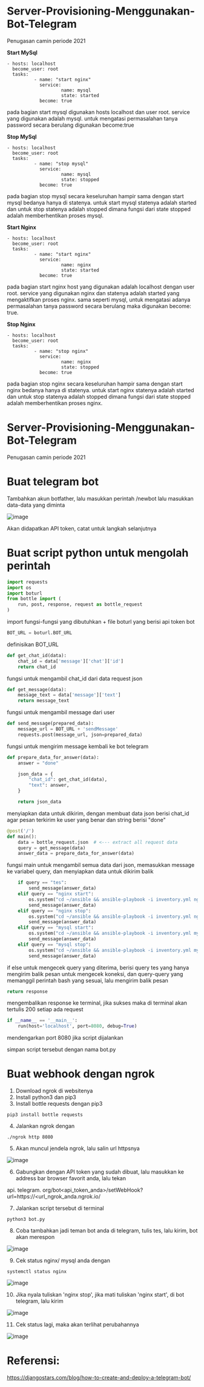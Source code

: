 # Server-Provisioning-Menggunakan-Bot-Telegram

Penugasan camin periode 2021

**Start MySql**
```
- hosts: localhost
  become_user: root
  tasks:
          - name: "start nginx"
            service:
                    name: mysql
                    state: started
            become: true
```
pada bagian start mysql digunakan hosts localhost dan user root. service yang digunakan adalah mysql. untuk mengatasi permasalahan tanya password secara berulang digunakan become:true

**Stop MySql**
```
- hosts: localhost
  become_user: root
  tasks:
          - name: "stop mysql"
            service:
                    name: mysql
                    state: stopped
            become: true
```
pada bagian stop mysql secara keseluruhan hampir sama dengan start mysql bedanya hanya di statenya. untuk start mysql statenya adalah started dan untuk stop statenya adalah stopped dimana fungsi dari state stopped adalah memberhentikan proses mysql.

**Start Nginx**
```
- hosts: localhost
  become_user: root
  tasks:
          - name: "start nginx"
            service:
                    name: nginx
                    state: started
            become: true
```
pada bagian start nginx host yang digunakan adalah localhost dengan user root. service yang digunakan nginx dan statenya adalah started yang mengaktifkan proses nginx. sama seperti mysql, untuk mengatasi adanya permasalahan tanya password secara berulang maka digunakan become: true.

**Stop Nginx**
```
- hosts: localhost
  become_user: root
  tasks:
          - name: "stop nginx"
            service:
                    name: nginx
                    state: stopped
            become: true
```
pada bagian stop nginx secara keseluruhan hampir sama dengan start nginx bedanya hanya di statenya. untuk start nginx statenya adalah started dan untuk stop statenya adalah stopped dimana fungsi dari state stopped adalah memberhentikan proses nginx.

# Server-Provisioning-Menggunakan-Bot-Telegram

Penugasan camin periode 2021

# Buat telegram bot

Tambahkan akun botfather, lalu masukkan perintah /newbot lalu masukkan data-data yang diminta

![image](https://user-images.githubusercontent.com/11045113/115054946-0c9cee80-9f0b-11eb-8cd5-156a24c3722a.png)

Akan didapatkan API token, catat untuk langkah selanjutnya

# Buat script python untuk mengolah perintah

```python
import requests
import os
import boturl
from bottle import (
    run, post, response, request as bottle_request
)
```

import fungsi-fungsi yang dibutuhkan + file boturl yang berisi api token bot

```python
BOT_URL = boturl.BOT_URL
```

definisikan BOT_URL

```python
def get_chat_id(data):
    chat_id = data['message']['chat']['id']
    return chat_id
```

fungsi untuk mengambil chat_id dari data request json

```python
def get_message(data):  
    message_text = data['message']['text']
    return message_text
```

fungsi untuk mengambil message dari user

```python
def send_message(prepared_data):  
    message_url = BOT_URL + 'sendMessage'
    requests.post(message_url, json=prepared_data)
```

fungsi untuk mengirim message kembali ke bot telegram

```python
def prepare_data_for_answer(data):  
    answer = "done"

    json_data = {
        "chat_id": get_chat_id(data),
        "text": answer,
    }

    return json_data
```

menyiapkan data untuk dikirim, dengan membuat data json berisi chat_id agar pesan terkirim ke user yang benar dan string berisi "done"

```python
@post('/')
def main():  
    data = bottle_request.json  # <--- extract all request data
    query = get_message(data)
    answer_data = prepare_data_for_answer(data)
```

fungsi main untuk mengambil semua data dari json, memasukkan message ke variabel query, dan menyiapkan data untuk dikirim balik

```python
	if query == "tes":
        send_message(answer_data)
    elif query == "nginx start":
        os.system("cd ~/ansible && ansible-playbook -i inventory.yml nginx_start.yml")
        send_message(answer_data)
    elif query == "nginx stop":
        os.system("cd ~/ansible && ansible-playbook -i inventory.yml nginx_stop.yml")
        send_message(answer_data)
    elif query == "mysql start":
        os.system("cd ~/ansible && ansible-playbook -i inventory.yml mysql_start.yml")
        send_message(answer_data)
    elif query == "mysql stop":
        os.system("cd ~/ansible && ansible-playbook -i inventory.yml mysql_stop.yml")
        send_message(answer_data)
```

if else untuk mengecek query yang diterima, berisi query tes yang hanya mengirim balik pesan untuk mengecek koneksi, dan query-query yang memanggil perintah bash yang sesuai, lalu mengirim balik pesan

```python
return response
```

mengembalikan response ke terminal, jika sukses maka di terminal akan tertulis 200 setiap ada request

```python
if __name__ == '__main__':  
    run(host='localhost', port=8080, debug=True)
```

mendengarkan port 8080 jika script dijalankan

simpan script tersebut dengan nama bot.py

# Buat webhook dengan ngrok

1. Download ngrok di websitenya
2. Install python3 dan pip3
3. Install bottle requests dengan pip3

```
pip3 install bottle requests  
```

4. Jalankan ngrok dengan

```
./ngrok http 8080
```

5. Akan muncul jendela ngrok, lalu salin url httpsnya

![image](https://user-images.githubusercontent.com/11045113/115055467-a82e5f00-9f0b-11eb-9091-d8c7c1c7f8ac.png)

6. Gabungkan dengan API token yang sudah dibuat, lalu masukkan ke address bar browser favorit anda, lalu tekan <enter>

api. telegram. org/bot<api_token_anda>/setWebHook?url=https://<url_ngrok_anda.ngrok.io/

7. Jalankan script tersebut di terminal

```
python3 bot.py
```

8. Coba tambahkan jadi teman bot anda di telegram, tulis tes, lalu kirim, bot akan merespon

![image](https://user-images.githubusercontent.com/11045113/115056457-16275600-9f0d-11eb-865c-35d514ae6cb9.png)

9. Cek status nginx/ mysql anda dengan

```
systemctl status nginx
```

![image](https://user-images.githubusercontent.com/11045113/115056729-63a3c300-9f0d-11eb-9ecf-1939e6b5cca8.png)

10. Jika nyala tuliskan 'nginx stop', jika mati tuliskan 'nginx start', di bot telegram, lalu kirim

![image](https://user-images.githubusercontent.com/11045113/115056814-7a4a1a00-9f0d-11eb-9a12-3ed3a12cbea2.png)

11. Cek status lagi, maka akan terlihat perubahannya

![image](https://user-images.githubusercontent.com/11045113/115056877-8afa9000-9f0d-11eb-8a8f-319932d9cd6a.png)

# Referensi:

https://djangostars.com/blog/how-to-create-and-deploy-a-telegram-bot/
